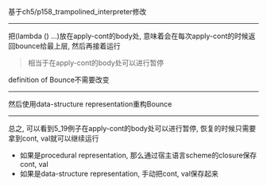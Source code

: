 基于ch5/p158_trampolined_interpreter修改

---

把(lambda () ...)放在apply-cont的body处, 意味着会在每次apply-cont的时候返回bounce给最上层, 然后再接着运行
> 相当于在apply-cont的body处可以进行暂停

definition of Bounce不需要改变


---

然后使用data-structure representation重构Bounce

---

总之, 可以看到5_19例子在apply-cont的body处可以进行暂停, 恢复的时候只需要拿到cont, val就可以继续运行

* 如果是procedural representation, 那么通过宿主语言scheme的closure保存cont, val
* 如果是data-structure representation, 手动把cont, val保存起来